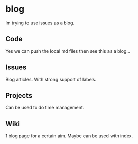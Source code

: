 # blog
Im trying to use issues as a blog.

## Code
Yes we can push the local md files then see this as a blog...

## Issues
Blog articles. With strong support of labels.

## Projects
Can be used to do time management.

## Wiki
1 blog page for a certain aim. Maybe can be used with index.

